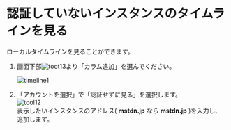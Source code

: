# 認証していないインスタンスのタイムラインを見る
ローカルタイムラインを見ることができます。  

1. 画面下部![toot13](https://dl.thedesk.top/media/toot13.PNG)より「カラム追加」を選んでください。

   ![timeline1](https://dl.thedesk.top/media/timeline1.PNG)

2. 「アカウントを選択」で「認証せずに見る」を選択します。  
![tool12](https://dl.thedesk.top/media/tool12.PNG)  
表示したいインスタンスのアドレス( __mstdn.jp__ なら __mstdn.jp__ )を入力し、追加します。
